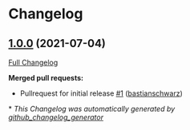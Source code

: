 # Changelog

## [1.0.0](https://github.com/codenamephp/chef.cookbook.gnome/tree/1.0.0) (2021-07-04)

[Full Changelog](https://github.com/codenamephp/chef.cookbook.gnome/compare/e480163df76d2bffc390ce1abee34734536a712c...1.0.0)

**Merged pull requests:**

- Pullrequest for initial release [\#1](https://github.com/codenamephp/chef.cookbook.gnome/pull/1) ([bastianschwarz](https://github.com/bastianschwarz))

\* *This Changelog was automatically generated by [github_changelog_generator](https://github.com/github-changelog-generator/github-changelog-generator)*
